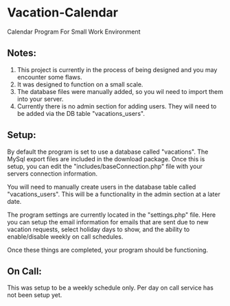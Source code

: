# Vacation-Calendar
Calendar Program For Small Work Environment

Notes:
-
1. This project is currently in the process of being designed and you may encounter some flaws. 
2. It was designed to function on a small scale.
3. The database files were manually added, so you wil need to import them into your server.
4. Currently there is no admin section for adding users.  They will need to be added via the DB table "vacations_users".

Setup:
-
By default the program is set to use a database called "vacations".  The MySql export files are included in the download package. Once this is setup, you can edit the "includes/baseConnection.php" file with your servers connection information.

You will need to manually create users in the database table called "vacations_users".  This will be a functionality in the admin section at a later date.

The program settings are currently located in the "settings.php" file.  Here you can setup the email information for emails that are sent due to new vacation requests, select holiday days to show, and the ability to enable/disable weekly on call schedules.

Once these things are completed, your program should be functioning.

On Call:
-
This was setup to be a weekly schedule only.  Per day on call service has not been setup yet.
